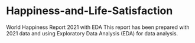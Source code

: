# Happiness-and-Life-Satisfaction
World Happiness Report 2021 with EDA 
This report has been prepared with 2021 data and using Exploratory Data Analysis (EDA)  for data analysis.
